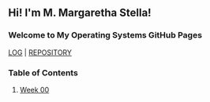 ## Hi! I'm M. Margaretha Stella!
### Welcome to My Operating Systems GitHub Pages 

[LOG](TXT/mylog.txt) | [REPOSITORY](https://github.com/margarethastellaa/os212)

### Table of Contents
1. [Week 00](w00.md)
